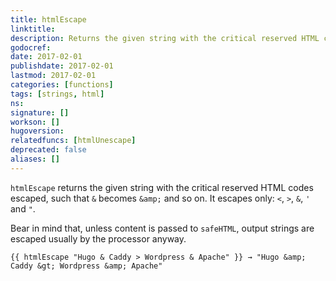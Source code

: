 ```yaml
---
title: htmlEscape
linktitle:
description: Returns the given string with the critical reserved HTML codes escaped.
godocref:
date: 2017-02-01
publishdate: 2017-02-01
lastmod: 2017-02-01
categories: [functions]
tags: [strings, html]
ns:
signature: []
workson: []
hugoversion:
relatedfuncs: [htmlUnescape]
deprecated: false
aliases: []
---
```


`htmlEscape` returns the given string with the critical reserved HTML codes escaped, such that `&` becomes `&amp;` and so on. It escapes only: `<`, `>`, `&`, `'` and `"`.

Bear in mind that, unless content is passed to `safeHTML`, output strings are escaped usually by the processor anyway.

```
{{ htmlEscape "Hugo & Caddy > Wordpress & Apache" }} → "Hugo &amp; Caddy &gt; Wordpress &amp; Apache"
```